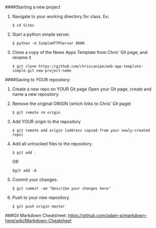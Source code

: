 

####Starting a new project

1. Navigate to your working directory for class. Ex:
	```
	$ cd Sites
	```

2. Start a python simple server.
	```
	$ python -m SimpleHTTPServer 8000
	```


3. Clone a copy of the News Apps Template from Chris' Git page, and rename it
	```
	$ git clone https://github.com/chriscanipe/web-app-template-simple.git new-project-name
	```


####Saving to YOUR repository:

1. Create a new repo on YOUR Git page
Open your Git page, create and name a new repository.

2. Remove the original ORIGIN (which links to Chris' Git page)
	```
	$ git remote rm origin
	```

3. Add YOUR origin to the repository
	```
	$ git remote add origin [address copied from your newly-created repo]
	```

4. Add all untracked files to the repository.
	```
	$ git add .
	```
	OR 
	```
	$git add -A
	```

5. Commit your changes.
	```
	$ git commit -am "Describe your changes here"
	```

6. Push to your new repository.
	```
	$ git push origin master
	```

###Git Markdown Cheatsheet:
https://github.com/adam-p/markdown-here/wiki/Markdown-Cheatsheet
